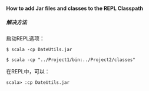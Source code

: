#### How to add Jar files and classes to the REPL Classpath


##### 解决方法

启动REPL选项：

```
$ scala -cp DateUtils.jar
```

```
$ scala -cp "../Project1/bin:../Project2/classes"
```

在REPL中，可以：

```
scala> :cp DateUtils.jar
```


